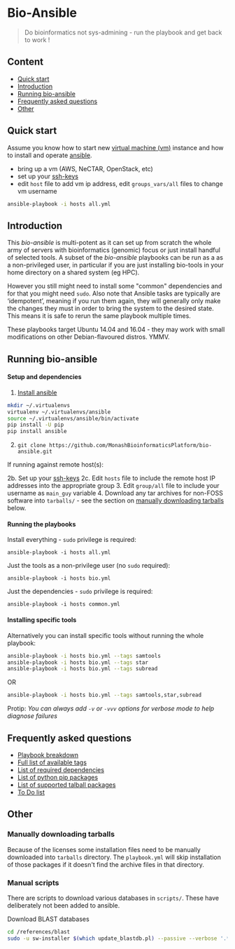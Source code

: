 # Bio-Ansible 

> Do bioinformatics not sys-admining - run the playbook and get back to work !

## Content 

- [Quick start](#quick-start)
- [Introduction](#introduction)
- [Running bio-ansible](#running-bio-ansible)
- [Frequently asked questions](#frequently-asked-questions)
- [Other](#other)

## Quick start

Assume you know how to start new [virtual machine (vm)](https://en.wikipedia.org/wiki/Virtual_machine) instance and how to install and operate [ansible](http://docs.ansible.com/ansible/intro.html).

- bring up a vm (AWS, NeCTAR, OpenStack, etc)
- set up your [ssh-keys](https://www.digitalocean.com/community/tutorials/how-to-set-up-ssh-keys--2)
- edit `host` file to add vm ip address, edit `groups_vars/all` files to change vm username

```BASH
ansible-playbook -i hosts all.yml
```
## Introduction

This _bio-ansible_ is multi-potent as it can set up from scratch the whole army 
of servers with bioinformatics (genomic) focus or just install handful of 
selected tools. A subset of the _bio-ansible_ playbooks can be run as a 
as a non-privileged user, in particular if you are just installing bio-tools in
your home directory on a shared system (eg HPC).

However you still might need to install some "common" dependencies and for that 
you might need `sudo`. Also note that Ansible tasks are typically are 
‘idempotent’, meaning if you run them again, they will generally only make the 
changes they must in order to bring the system to the desired state. This means 
it is safe to rerun the same playbook multiple times.

These playbooks target Ubuntu 14.04 and 16.04 - they may work with small
modifications on other Debian-flavoured distros. YMMV.


## Running bio-ansible

#### Setup and dependencies

1. [Install ansible](http://docs.ansible.com/ansible/intro_installation.html)

```bash
mkdir ~/.virtualenvs
virtualenv ~/.virtualenvs/ansible
source ~/.virtualenvs/ansible/bin/activate
pip install -U pip
pip install ansible
```

2. `git clone https://github.com/MonashBioinformaticsPlatform/bio-ansible.git`

If running against remote host(s):

2b. Set up your [ssh-keys](https://www.digitalocean.com/community/tutorials/how-to-set-up-ssh-keys--2)
2c. Edit `hosts` file to include the remote host IP addresses into the appropriate group
3. Edit `group/all` file to include your username as `main_guy` variable
4. Download any tar archives for non-FOSS software into `tarballs/` - 
see the section on [manually downloading tarballs](#manually-downloading-tarballs) below.

#### Running the playbooks

Install everything - `sudo` privilege is required:
```
ansible-playbook -i hosts all.yml
```

Just the tools as a non-privilege user (no `sudo` required):
```
ansible-playbook -i hosts bio.yml
```

Just the dependencies - `sudo` privilege is required:

```
ansible-playbook -i hosts common.yml
```

#### Installing specific tools

Alternatively you can install specific tools without running the whole playbook:

```BASH
ansible-playbook -i hosts bio.yml --tags samtools
ansible-playbook -i hosts bio.yml --tags star
ansible-playbook -i hosts bio.yml --tags subread
```

OR

```BASH
ansible-playbook -i hosts bio.yml --tags samtools,star,subread
```

Protip: _You can always add `-v` or `-vvv` options for verbose mode to help 
diagnose failures_

## Frequently asked questions

- [Playbook breakdown](supplementary/playbook_breakdown.md)
- [Full list of available tags](supplementary/list_of_tags.md)
- [List of required dependencies](supplementary/dependencies.md)
- [List of python pip packages](supplementary/pip_packages.md)
- [List of supported talball packages](tarballs)
- [To Do list](supplementary/TODO.md)

## Other

### Manually downloading tarballs

Because of the licenses some installation files need to be manually downloaded 
into `tarballs` directory. The `playbook.yml` will skip installation of those 
packages if it doesn't find the archive files in that directory.

### Manual scripts

There are scripts to download various databases in `scripts/`. These have 
deliberately not been added to ansible.

Download BLAST databases

```BASH
cd /references/blast
sudo -u sw-installer $(which update_blastdb.pl) --passive --verbose '.*'
```
